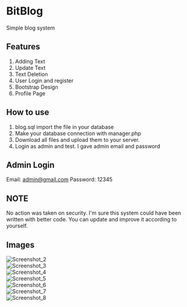# BitBlog

Simple blog system

## Features

1. Adding Text
2. Update Text
3. Text Deletion
4. User Login and register
5. Bootstrap Design
6. Profile Page

## How to use

1. blog.sql import the file in your database
2. Make your database connection with manager.php
3. Download all files and upload them to your server.
4. Login as admin and test. I gave admin email and password

## Admin Login

Email: admin@gmail.com
Password: 12345

## NOTE

No action was taken on security. I'm sure this system could have been written with better code. You can update and improve it according to yourself.

## Images

![Screenshot_2](https://user-images.githubusercontent.com/110834643/185799028-24655337-3141-4d75-9533-5b7de95d2347.png) <br>
![Screenshot_3](https://user-images.githubusercontent.com/110834643/185799048-ba775440-d64a-4a1d-81d8-409cb1ad3c65.png) <br>
![Screenshot_4](https://user-images.githubusercontent.com/110834643/185799075-9ff85224-b990-467c-8458-fa45bc8a33c7.png) <br>
![Screenshot_5](https://user-images.githubusercontent.com/110834643/185799096-f1db3623-cd54-4365-a5a7-32f37bcfb0c3.png) <br>
![Screenshot_6](https://user-images.githubusercontent.com/110834643/185799127-799e9e47-9705-4623-86c9-7effa004da2c.png) <br>
![Screenshot_7](https://user-images.githubusercontent.com/110834643/185799193-bc088a01-6c6b-4da5-b049-9fa1e19347d0.png) <br>
![Screenshot_8](https://user-images.githubusercontent.com/110834643/185799209-04f02e2d-18c2-4a68-93bb-884d0d834f28.png)
